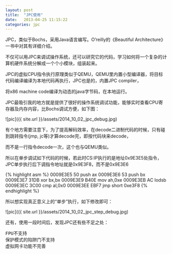 ```yaml
---
layout: post
title:  "JPC使用"
date:   2013-04-25 11:15:22
categories: jpc
---
```


JPC，类似于Bochs，采用Java语言编写。O’reilly的《Beautiful Architecture》一书中对其有详细介绍。

不仅可以用JPC来调试操作系统，还可以研究它的代码，学习如何将一个复杂的计算机硬件系统分解成一个个小模块，组装起来。

JPC的虚拟CPU指令执行原理类似于QEMU，QEMU里内置小型编译器，将目标代码编译编译为本地代码再执行，JPC也是的，内置JPC compiler，

将x86 machine code编译为动态的java字节码，在本地运行。


JPC最吸引我的地方就是提供了很好的操作系统调试功能，能够实时查看CPU寄存器及内存内容，比Bochs调试方便，如下图：

![pic]({{ site.url }}/assets/2014_10_02_jpc_debug.jpg)

有个地方需要注意下，为了提高解码效率，在decode二进制代码的时候，只有碰到跳转指令(jmp, jc等)才算decode完，即按代码块来decode，

而不是一行指令decode一次，这个也与QEMU类似。



所以在单步调试如下代码的时候，若此时CS:IP执行的是地址0x9E3E5处指令，JPC单步执行后下调指令地址就是0x9E3F8，而不是0x9E3E6

{% highlight asm %}
0009E3E5  50                push ax
0009E3E6  53                push bx
0009E3E7  31DB              xor bx,bx
0009E3E9  B40E              mov ah,0xe
0009E3EB  AC                lodsb
0009E3EC  3C00              cmp al,0x0
0009E3EE  EBF7              jmp short 0xe3F8
{% endhighlight %}

所以想实现真正意义上的“单步”执行，如下修改即可：

![pic]({{ site.url }}/assets/2014_10_02_jpc_step_debug.jpg)

还有，使用一段时间后，发现JPC还有些不足之处：
<pre>
FPU不支持
保护模式的陷阱门不支持
虚拟网卡功能不完善
</pre>